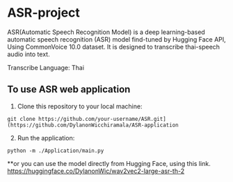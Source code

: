 # ASR-project

ASR(Automatic Speech Recognition Model) is a deep learning-based automatic speech recognition (ASR) model find-tuned by Hugging Face API, Using CommonVoice 10.0 dataset. It is designed to transcribe thai-speech audio into text.

Transcribe Language:
Thai

## To use ASR web application

1. Clone this repository to your local machine:
```
git clone https://github.com/your-username/ASR.git](https://github.com/DylanonWicchiramala/ASR-application
```
2. Run the application:
```
python -m ./Application/main.py
```

**or you can use the model directly from Hugging Face, using this link.
https://huggingface.co/DylanonWic/wav2vec2-large-asr-th-2

